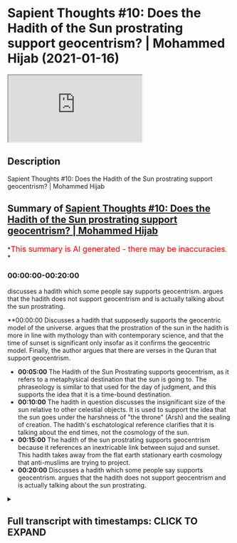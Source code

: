 # Sapient Thoughts #10: Does the Hadith of the Sun prostrating support geocentrism? | Mohammed Hijab (2021-01-16)

<iframe loading='lazy' allow='autoplay' src='https://www.youtube.com/embed/IQXXeBnVjdo'></iframe>

## Description

Sapient Thoughts #10: Does the Hadith of the Sun prostrating support geocentrism? | Mohammed Hijab

## Summary of [Sapient Thoughts #10: Does the Hadith of the Sun prostrating support geocentrism? | Mohammed Hijab](https://www.youtube.com/watch?v=IQXXeBnVjdo)

*<span style="color:red; font-size:125%">This summary is AI generated - there may be inaccuracies</span>. *

### <a onclick="modifyYTiframeseektime('0')">00:00:00-00:20:00</a>

 discusses a hadith which some people say supports geocentrism. argues that the hadith does not support geocentrism and is actually talking about the sun prostrating.

**<a onclick="modifyYTiframeseektime('0')">00:00:00</a> Discusses a hadith that supposedly supports the geocentric model of the universe. argues that the prostration of the sun in the hadith is more in line with mythology than with contemporary science, and that the time of sunset is significant only insofar as it confirms the geocentric model. Finally, the author argues that there are verses in the Quran that support geocentrism.

* **<a onclick="modifyYTiframeseektime('300')">00:05:00</a>** The Hadith of the Sun Prostrating supports geocentrism, as it refers to a metaphysical destination that the sun is going to. The phraseology is similar to that used for the day of judgment, and this supports the idea that it is a time-bound destination.
* **<a onclick="modifyYTiframeseektime('600')">00:10:00</a>** The hadith in question discusses the insignificant size of the sun relative to other celestial objects. It is used to support the idea that the sun goes under the harshness of "the throne" (Arsh) and the sealing of creation. The hadith's eschatological reference clarifies that it is talking about the end times, not the cosmology of the sun.
* **<a onclick="modifyYTiframeseektime('900')">00:15:00</a>** The hadith of the sun prostrating supports geocentrism because it references an inextricable link between sujud and sunset. This hadith takes away from the flat earth stationary earth cosmology that anti-muslims are trying to project.
* **<a onclick="modifyYTiframeseektime('1200')">00:20:00</a>** Discusses a hadith which some people say supports geocentrism. argues that the hadith does not support geocentrism and is actually talking about the sun prostrating.

<details><summary><h2>Full transcript with timestamps: CLICK TO EXPAND</h2></summary>

<a onclick="modifyYTiframeseektime('2')">0:00:02</a> Music  
<a onclick="modifyYTiframeseektime('16')">0:00:16</a> to another episode of sapient  
<a onclick="modifyYTiframeseektime('18')">0:00:18</a> thoughts where we discuss theo  
<a onclick="modifyYTiframeseektime('20')">0:00:20</a> philosophical issues  
<a onclick="modifyYTiframeseektime('21')">0:00:21</a> we tackle some of those arguments of the  
<a onclick="modifyYTiframeseektime('23')">0:00:23</a> detractors of islam  
<a onclick="modifyYTiframeseektime('25')">0:00:25</a> in addition to making positive arguments  
<a onclick="modifyYTiframeseektime('27')">0:00:27</a> for the veracity  
<a onclick="modifyYTiframeseektime('29')">0:00:29</a> of islam today in sha allah what we're  
<a onclick="modifyYTiframeseektime('31')">0:00:31</a> going to be doing is dealing with a very  
<a onclick="modifyYTiframeseektime('33')">0:00:33</a> prominent hadith that you'll find in  
<a onclick="modifyYTiframeseektime('35')">0:00:35</a> many of the  
<a onclick="modifyYTiframeseektime('36')">0:00:36</a> anti-islamic apologetics and  
<a onclick="modifyYTiframeseektime('39')">0:00:39</a> anti-islamic  
<a onclick="modifyYTiframeseektime('40')">0:00:40</a> websites of those individuals who are  
<a onclick="modifyYTiframeseektime('42')">0:00:42</a> trying  
<a onclick="modifyYTiframeseektime('43')">0:00:43</a> to attack the deen the religion of islam  
<a onclick="modifyYTiframeseektime('46')">0:00:46</a> so this is a famous hadith really a  
<a onclick="modifyYTiframeseektime('49')">0:00:49</a> cosmological hadith  
<a onclick="modifyYTiframeseektime('50')">0:00:50</a> which is mentioned by abu dharr  
<a onclick="modifyYTiframeseektime('52')">0:00:52</a> al-khafari and the contention  
<a onclick="modifyYTiframeseektime('53')">0:00:53</a> is that this hadith fully supports  
<a onclick="modifyYTiframeseektime('56')">0:00:56</a> without a shadow  
<a onclick="modifyYTiframeseektime('57')">0:00:57</a> of a doubt a geocentric model  
<a onclick="modifyYTiframeseektime('61')">0:01:01</a> and in fact some add to this and say it  
<a onclick="modifyYTiframeseektime('64')">0:01:04</a> shows that the quranic picture or that  
<a onclick="modifyYTiframeseektime('66')">0:01:06</a> the islamic cosmology  
<a onclick="modifyYTiframeseektime('68')">0:01:08</a> generally is that of not only a flat  
<a onclick="modifyYTiframeseektime('70')">0:01:10</a> earth which they've said and spoken  
<a onclick="modifyYTiframeseektime('72')">0:01:12</a> about and we have a separate video  
<a onclick="modifyYTiframeseektime('74')">0:01:14</a> on but one which is flat and stationary  
<a onclick="modifyYTiframeseektime('77')">0:01:17</a> and where in which the uh the sun is  
<a onclick="modifyYTiframeseektime('80')">0:01:20</a> going around  
<a onclick="modifyYTiframeseektime('81')">0:01:21</a> in a geocentric way and thus it's  
<a onclick="modifyYTiframeseektime('84')">0:01:24</a> confirming  
<a onclick="modifyYTiframeseektime('85')">0:01:25</a> the 7th century you know understanding  
<a onclick="modifyYTiframeseektime('88')">0:01:28</a> of cosmology and this is an evidence  
<a onclick="modifyYTiframeseektime('91')">0:01:31</a> that it's false so as i've mentioned the  
<a onclick="modifyYTiframeseektime('95')">0:01:35</a> discussion of flat earth versus round  
<a onclick="modifyYTiframeseektime('97')">0:01:37</a> earth is in a separate video  
<a onclick="modifyYTiframeseektime('98')">0:01:38</a> which you can find on this series so if  
<a onclick="modifyYTiframeseektime('100')">0:01:40</a> you want to see me talk about that  
<a onclick="modifyYTiframeseektime('103')">0:01:43</a> you can pause the video now watch that  
<a onclick="modifyYTiframeseektime('104')">0:01:44</a> video and come back  
<a onclick="modifyYTiframeseektime('106')">0:01:46</a> now in regards to this particular video  
<a onclick="modifyYTiframeseektime('109')">0:01:49</a> let's read the hadith in question and  
<a onclick="modifyYTiframeseektime('111')">0:01:51</a> move on  
<a onclick="modifyYTiframeseektime('112')">0:01:52</a> to what the specific contentions are so  
<a onclick="modifyYTiframeseektime('115')">0:01:55</a> the hadith  
<a onclick="modifyYTiframeseektime('116')">0:01:56</a> is narrated by abu dhabi may allah be  
<a onclick="modifyYTiframeseektime('119')">0:01:59</a> pleased with him  
<a onclick="modifyYTiframeseektime('120')">0:02:00</a> and he said that the prophet sallallahu  
<a onclick="modifyYTiframeseektime('121')">0:02:01</a> alaihi wasallam said  
<a onclick="modifyYTiframeseektime('124')">0:02:04</a> do you know where the sun set  
<a onclick="modifyYTiframeseektime('127')">0:02:07</a> do you know where it goes i said  
<a onclick="modifyYTiframeseektime('132')">0:02:12</a> allah and his messenger know best he  
<a onclick="modifyYTiframeseektime('134')">0:02:14</a> said it goes and prostrates beneath  
<a onclick="modifyYTiframeseektime('136')">0:02:16</a> the throne then it asks for permission  
<a onclick="modifyYTiframeseektime('139')">0:02:19</a> to rise  
<a onclick="modifyYTiframeseektime('140')">0:02:20</a> and permission is given to it soon it  
<a onclick="modifyYTiframeseektime('143')">0:02:23</a> will prostrate  
<a onclick="modifyYTiframeseektime('144')">0:02:24</a> and it will ask for permission to rise  
<a onclick="modifyYTiframeseektime('147')">0:02:27</a> but permission  
<a onclick="modifyYTiframeseektime('147')">0:02:27</a> will not be given to it it will be said  
<a onclick="modifyYTiframeseektime('151')">0:02:31</a> to it go back to where you came from  
<a onclick="modifyYTiframeseektime('154')">0:02:34</a> so it will arise from its place of  
<a onclick="modifyYTiframeseektime('157')">0:02:37</a> setting  
<a onclick="modifyYTiframeseektime('157')">0:02:37</a> and that is what allah may allah be  
<a onclick="modifyYTiframeseektime('159')">0:02:39</a> glorified may he be glorified  
<a onclick="modifyYTiframeseektime('161')">0:02:41</a> refers to in the verse and the son runs  
<a onclick="modifyYTiframeseektime('164')">0:02:44</a> on its fixed course for a term appointed  
<a onclick="modifyYTiframeseektime('168')">0:02:48</a> and that is a decree of the mighty the  
<a onclick="modifyYTiframeseektime('170')">0:02:50</a> all-knowing he's mentioning  
<a onclick="modifyYTiframeseektime('172')">0:02:52</a> uh the prophet muhammad mentioning an  
<a onclick="modifyYTiframeseektime('173')">0:02:53</a> ayah surah asi in chapter 36 verse  
<a onclick="modifyYTiframeseektime('176')">0:02:56</a> number 38  
<a onclick="modifyYTiframeseektime('179')">0:02:59</a> that the son runs on an or on a fixed  
<a onclick="modifyYTiframeseektime('182')">0:03:02</a> uh term decreed  
<a onclick="modifyYTiframeseektime('186')">0:03:06</a> so let's talk about what the contentions  
<a onclick="modifyYTiframeseektime('188')">0:03:08</a> are the contentions really you could say  
<a onclick="modifyYTiframeseektime('190')">0:03:10</a> are three in number three main  
<a onclick="modifyYTiframeseektime('192')">0:03:12</a> contentions  
<a onclick="modifyYTiframeseektime('193')">0:03:13</a> the first one relates to this  
<a onclick="modifyYTiframeseektime('194')">0:03:14</a> prostration of the sun what do we  
<a onclick="modifyYTiframeseektime('196')">0:03:16</a> understand  
<a onclick="modifyYTiframeseektime('197')">0:03:17</a> from this uh hadith when we talk about  
<a onclick="modifyYTiframeseektime('199')">0:03:19</a> the prostration of the sun  
<a onclick="modifyYTiframeseektime('201')">0:03:21</a> is it to be suggested that this is an  
<a onclick="modifyYTiframeseektime('203')">0:03:23</a> anthropomorphic or a personified picture  
<a onclick="modifyYTiframeseektime('205')">0:03:25</a> of the celestial  
<a onclick="modifyYTiframeseektime('206')">0:03:26</a> sphere that is the sun and isn't this  
<a onclick="modifyYTiframeseektime('209')">0:03:29</a> more in line with mythology  
<a onclick="modifyYTiframeseektime('211')">0:03:31</a> and ancient legend than it is with the  
<a onclick="modifyYTiframeseektime('213')">0:03:33</a> scientific contemporaneous reality that  
<a onclick="modifyYTiframeseektime('215')">0:03:35</a> we know  
<a onclick="modifyYTiframeseektime('216')">0:03:36</a> from examination and from uh  
<a onclick="modifyYTiframeseektime('220')">0:03:40</a> advances in science that's number one  
<a onclick="modifyYTiframeseektime('222')">0:03:42</a> the second thing is about  
<a onclick="modifyYTiframeseektime('223')">0:03:43</a> that the the going how could the sun be  
<a onclick="modifyYTiframeseektime('226')">0:03:46</a> going  
<a onclick="modifyYTiframeseektime('227')">0:03:47</a> uh underneath the throne and this shows  
<a onclick="modifyYTiframeseektime('230')">0:03:50</a> they say  
<a onclick="modifyYTiframeseektime('231')">0:03:51</a> the fact that the sun is going somewhere  
<a onclick="modifyYTiframeseektime('233')">0:03:53</a> in sunset  
<a onclick="modifyYTiframeseektime('234')">0:03:54</a> that it's confirming they say the  
<a onclick="modifyYTiframeseektime('237')">0:03:57</a> geocentric picture  
<a onclick="modifyYTiframeseektime('239')">0:03:59</a> thirdly they say the time of sunset so  
<a onclick="modifyYTiframeseektime('242')">0:04:02</a> why is it that the time of sunset is in  
<a onclick="modifyYTiframeseektime('244')">0:04:04</a> any way significant  
<a onclick="modifyYTiframeseektime('245')">0:04:05</a> knowing that sunset is at different  
<a onclick="modifyYTiframeseektime('247')">0:04:07</a> times at different points of the round  
<a onclick="modifyYTiframeseektime('248')">0:04:08</a> earth  
<a onclick="modifyYTiframeseektime('250')">0:04:10</a> i know there may be some flat earth is  
<a onclick="modifyYTiframeseektime('252')">0:04:12</a> listening to this  
<a onclick="modifyYTiframeseektime('253')">0:04:13</a> and as i've said there's a video for you  
<a onclick="modifyYTiframeseektime('255')">0:04:15</a> guys or for other people  
<a onclick="modifyYTiframeseektime('257')">0:04:17</a> uh about the flowers so that's these are  
<a onclick="modifyYTiframeseektime('259')">0:04:19</a> the three main contentions  
<a onclick="modifyYTiframeseektime('261')">0:04:21</a> so let's deal with them one by one and  
<a onclick="modifyYTiframeseektime('264')">0:04:24</a> in terms of verses of the quran  
<a onclick="modifyYTiframeseektime('266')">0:04:26</a> we'll be discussing those verses  
<a onclick="modifyYTiframeseektime('269')">0:04:29</a> of the quran which people try to use to  
<a onclick="modifyYTiframeseektime('271')">0:04:31</a> refer to geocentrism  
<a onclick="modifyYTiframeseektime('273')">0:04:33</a> in an entirely different video so the  
<a onclick="modifyYTiframeseektime('275')">0:04:35</a> first issue that people have  
<a onclick="modifyYTiframeseektime('276')">0:04:36</a> is in relation to prostration they say  
<a onclick="modifyYTiframeseektime('279')">0:04:39</a> what is this prostration  
<a onclick="modifyYTiframeseektime('289')">0:04:49</a> that everything in the heavens and the  
<a onclick="modifyYTiframeseektime('291')">0:04:51</a> earth  
<a onclick="modifyYTiframeseektime('293')">0:04:53</a> you know glorifies allah and nothing  
<a onclick="modifyYTiframeseektime('297')">0:04:57</a> in the heavens and the earth does  
<a onclick="modifyYTiframeseektime('298')">0:04:58</a> anything but glorify  
<a onclick="modifyYTiframeseektime('300')">0:05:00</a> allah but you do not understand the way  
<a onclick="modifyYTiframeseektime('303')">0:05:03</a> in which  
<a onclick="modifyYTiframeseektime('304')">0:05:04</a> that takes place so this verse shows  
<a onclick="modifyYTiframeseektime('307')">0:05:07</a> that the celestial bodies the inanimate  
<a onclick="modifyYTiframeseektime('310')">0:05:10</a> objects all of those things  
<a onclick="modifyYTiframeseektime('312')">0:05:12</a> in the world whether living or not has a  
<a onclick="modifyYTiframeseektime('315')">0:05:15</a> means  
<a onclick="modifyYTiframeseektime('316')">0:05:16</a> of glorifying allah and this is actually  
<a onclick="modifyYTiframeseektime('319')">0:05:19</a> in the realm  
<a onclick="modifyYTiframeseektime('320')">0:05:20</a> of the metaphysical so science does not  
<a onclick="modifyYTiframeseektime('323')">0:05:23</a> tap  
<a onclick="modifyYTiframeseektime('323')">0:05:23</a> into this and it has nothing to do with  
<a onclick="modifyYTiframeseektime('326')">0:05:26</a> science  
<a onclick="modifyYTiframeseektime('326')">0:05:26</a> in fact the quran explicitly says  
<a onclick="modifyYTiframeseektime('329')">0:05:29</a> let's be hap in other words  
<a onclick="modifyYTiframeseektime('333')">0:05:33</a> the sun and the moon and or the universe  
<a onclick="modifyYTiframeseektime('337')">0:05:37</a> it has a way of glorifying allah  
<a onclick="modifyYTiframeseektime('339')">0:05:39</a> subhanahu wa ta'ala  
<a onclick="modifyYTiframeseektime('341')">0:05:41</a> which is distinctly different distinctly  
<a onclick="modifyYTiframeseektime('344')">0:05:44</a> different from the way in which we do so  
<a onclick="modifyYTiframeseektime('346')">0:05:46</a> so to try and impose an  
<a onclick="modifyYTiframeseektime('348')">0:05:48</a> anthropomorphized or a personified  
<a onclick="modifyYTiframeseektime('350')">0:05:50</a> understanding on the celestial spheres  
<a onclick="modifyYTiframeseektime('353')">0:05:53</a> or the inanimate objects  
<a onclick="modifyYTiframeseektime('355')">0:05:55</a> is nothing but going against the quran  
<a onclick="modifyYTiframeseektime('358')">0:05:58</a> and a misunderstanding of the entirety  
<a onclick="modifyYTiframeseektime('360')">0:06:00</a> of the quran  
<a onclick="modifyYTiframeseektime('360')">0:06:00</a> so the prostration is not a prostration  
<a onclick="modifyYTiframeseektime('363')">0:06:03</a> like  
<a onclick="modifyYTiframeseektime('364')">0:06:04</a> you know where you put your head on the  
<a onclick="modifyYTiframeseektime('365')">0:06:05</a> floor or the fact that prostration  
<a onclick="modifyYTiframeseektime('367')">0:06:07</a> requires  
<a onclick="modifyYTiframeseektime('368')">0:06:08</a> stationary action from the human actor  
<a onclick="modifyYTiframeseektime('371')">0:06:11</a> in fact  
<a onclick="modifyYTiframeseektime('372')">0:06:12</a> with different uh species different  
<a onclick="modifyYTiframeseektime('375')">0:06:15</a> animals different inanimate objects  
<a onclick="modifyYTiframeseektime('377')">0:06:17</a> different spheres  
<a onclick="modifyYTiframeseektime('378')">0:06:18</a> the the prostration does not in any way  
<a onclick="modifyYTiframeseektime('380')">0:06:20</a> need to be correlated  
<a onclick="modifyYTiframeseektime('382')">0:06:22</a> with such human prostration it's not  
<a onclick="modifyYTiframeseektime('384')">0:06:24</a> like the sun is growing  
<a onclick="modifyYTiframeseektime('385')">0:06:25</a> arms and a forehead and is throwing  
<a onclick="modifyYTiframeseektime('387')">0:06:27</a> itself on the floor  
<a onclick="modifyYTiframeseektime('389')">0:06:29</a> this is not the understanding in fact  
<a onclick="modifyYTiframeseektime('390')">0:06:30</a> the quran refutes this understanding  
<a onclick="modifyYTiframeseektime('392')">0:06:32</a> very categorically  
<a onclick="modifyYTiframeseektime('394')">0:06:34</a> so this very literary it's not even  
<a onclick="modifyYTiframeseektime('397')">0:06:37</a> literal it's a literalistic reading  
<a onclick="modifyYTiframeseektime('399')">0:06:39</a> of the quran the hadith is is is the  
<a onclick="modifyYTiframeseektime('402')">0:06:42</a> first point  
<a onclick="modifyYTiframeseektime('403')">0:06:43</a> is the first point of confusion for  
<a onclick="modifyYTiframeseektime('405')">0:06:45</a> those individuals who try and ask about  
<a onclick="modifyYTiframeseektime('407')">0:06:47</a> the prostration  
<a onclick="modifyYTiframeseektime('408')">0:06:48</a> so clearly here the prostration is  
<a onclick="modifyYTiframeseektime('410')">0:06:50</a> referring to something which is  
<a onclick="modifyYTiframeseektime('412')">0:06:52</a> metaphysical and untappable by the  
<a onclick="modifyYTiframeseektime('414')">0:06:54</a> scientific method  
<a onclick="modifyYTiframeseektime('415')">0:06:55</a> and one can say that you know the  
<a onclick="modifyYTiframeseektime('417')">0:06:57</a> prostration not just the prostration  
<a onclick="modifyYTiframeseektime('420')">0:07:00</a> but the submission of the sun  
<a onclick="modifyYTiframeseektime('423')">0:07:03</a> the islam and the sujood of the sun  
<a onclick="modifyYTiframeseektime('426')">0:07:06</a> is expected since allah subhanahu wa  
<a onclick="modifyYTiframeseektime('429')">0:07:09</a> ta'ala  
<a onclick="modifyYTiframeseektime('429')">0:07:09</a> talks about that the heavens and the  
<a onclick="modifyYTiframeseektime('432')">0:07:12</a> earth will obey  
<a onclick="modifyYTiframeseektime('434')">0:07:14</a> allah  
<a onclick="modifyYTiframeseektime('436')">0:07:16</a> willingly or unwillingly in other words  
<a onclick="modifyYTiframeseektime('438')">0:07:18</a> they're obeying the laws of allah  
<a onclick="modifyYTiframeseektime('440')">0:07:20</a> subhanahu wa'ta'ala  
<a onclick="modifyYTiframeseektime('441')">0:07:21</a> now some individuals will say so why  
<a onclick="modifyYTiframeseektime('444')">0:07:24</a> does the hadith say that the prophet  
<a onclick="modifyYTiframeseektime('446')">0:07:26</a> muhammad sallam is saying that the sun  
<a onclick="modifyYTiframeseektime('448')">0:07:28</a> is going somewhere or to an appointed  
<a onclick="modifyYTiframeseektime('452')">0:07:32</a> destination in the first place  
<a onclick="modifyYTiframeseektime('454')">0:07:34</a> now i want you guys to to understand in  
<a onclick="modifyYTiframeseektime('457')">0:07:37</a> the arabic language there's two things  
<a onclick="modifyYTiframeseektime('458')">0:07:38</a> something called  
<a onclick="modifyYTiframeseektime('459')">0:07:39</a> zaman and that basically  
<a onclick="modifyYTiframeseektime('463')">0:07:43</a> when you're referring to destinations  
<a onclick="modifyYTiframeseektime('465')">0:07:45</a> there are two types of destination  
<a onclick="modifyYTiframeseektime('467')">0:07:47</a> time-bound ones and place-bound  
<a onclick="modifyYTiframeseektime('470')">0:07:50</a> ones as we'll come to know with this  
<a onclick="modifyYTiframeseektime('473')">0:07:53</a> particular hadith and the area in which  
<a onclick="modifyYTiframeseektime('476')">0:07:56</a> links with this particular which the  
<a onclick="modifyYTiframeseektime('478')">0:07:58</a> prophet sallah mentioned itself  
<a onclick="modifyYTiframeseektime('481')">0:08:01</a> the son we know from tafsir  
<a onclick="modifyYTiframeseektime('484')">0:08:04</a> is going towards the day of judgment  
<a onclick="modifyYTiframeseektime('488')">0:08:08</a> and this is the tafseer of chapter 36  
<a onclick="modifyYTiframeseektime('490')">0:08:10</a> number 38 where it says  
<a onclick="modifyYTiframeseektime('494')">0:08:14</a> that the sun is running to a destination  
<a onclick="modifyYTiframeseektime('498')">0:08:18</a> what destination is it is a time-bound  
<a onclick="modifyYTiframeseektime('500')">0:08:20</a> destination or is it a place-bound  
<a onclick="modifyYTiframeseektime('501')">0:08:21</a> destination  
<a onclick="modifyYTiframeseektime('502')">0:08:22</a> so the exegetes of islam the medieval  
<a onclick="modifyYTiframeseektime('504')">0:08:24</a> exegetes are talking about the end of  
<a onclick="modifyYTiframeseektime('507')">0:08:27</a> day so this is  
<a onclick="modifyYTiframeseektime('508')">0:08:28</a> eschatological in nature it's not  
<a onclick="modifyYTiframeseektime('510')">0:08:30</a> talking about a particular place where  
<a onclick="modifyYTiframeseektime('512')">0:08:32</a> in which this is going  
<a onclick="modifyYTiframeseektime('514')">0:08:34</a> uh whether this those who espouse the  
<a onclick="modifyYTiframeseektime('516')">0:08:36</a> scientific miracles narrative says the  
<a onclick="modifyYTiframeseektime('518')">0:08:38</a> solar apex  
<a onclick="modifyYTiframeseektime('519')">0:08:39</a> and those who want to talk about the uh  
<a onclick="modifyYTiframeseektime('522')">0:08:42</a> you know the  
<a onclick="modifyYTiframeseektime('523')">0:08:43</a> the scientific errors narrative are  
<a onclick="modifyYTiframeseektime('524')">0:08:44</a> going to say is beneath the earth  
<a onclick="modifyYTiframeseektime('526')">0:08:46</a> both of which are not indicated by the  
<a onclick="modifyYTiframeseektime('528')">0:08:48</a> primary text and what's the evidence of  
<a onclick="modifyYTiframeseektime('530')">0:08:50</a> this  
<a onclick="modifyYTiframeseektime('531')">0:08:51</a> the evidence of this is the exact  
<a onclick="modifyYTiframeseektime('532')">0:08:52</a> phraseology the exact terminology  
<a onclick="modifyYTiframeseektime('535')">0:08:55</a> of the of the hab of going is mentioned  
<a onclick="modifyYTiframeseektime('538')">0:08:58</a> in the quran where is it mentioned is  
<a onclick="modifyYTiframeseektime('540')">0:09:00</a> mentioned in chapter 37  
<a onclick="modifyYTiframeseektime('542')">0:09:02</a> and verse number 99 well well where the  
<a onclick="modifyYTiframeseektime('544')">0:09:04</a> allah  
<a onclick="modifyYTiframeseektime('545')">0:09:05</a> narrates that ibrahim is saying  
<a onclick="modifyYTiframeseektime('551')">0:09:11</a> i am going to allah and he will guide me  
<a onclick="modifyYTiframeseektime('555')">0:09:15</a> the same  
<a onclick="modifyYTiframeseektime('556')">0:09:16</a> exact phraseology  
<a onclick="modifyYTiframeseektime('560')">0:09:20</a> i am going now what does this mean does  
<a onclick="modifyYTiframeseektime('563')">0:09:23</a> that mean that  
<a onclick="modifyYTiframeseektime('564')">0:09:24</a> somehow abraham is doing an israel  
<a onclick="modifyYTiframeseektime('567')">0:09:27</a> maharaja you know of his own no it  
<a onclick="modifyYTiframeseektime('569')">0:09:29</a> doesn't mean that it means  
<a onclick="modifyYTiframeseektime('571')">0:09:31</a> as qatar says that this is in many ways  
<a onclick="modifyYTiframeseektime('573')">0:09:33</a> a figurative  
<a onclick="modifyYTiframeseektime('575')">0:09:35</a> kind of going or if you don't want to  
<a onclick="modifyYTiframeseektime('577')">0:09:37</a> say it's a figurative kind of going  
<a onclick="modifyYTiframeseektime('579')">0:09:39</a> uh or something which is metaphoric then  
<a onclick="modifyYTiframeseektime('581')">0:09:41</a> you could say he is going with his  
<a onclick="modifyYTiframeseektime('583')">0:09:43</a> as pattada says who's part of the self  
<a onclick="modifyYTiframeseektime('585')">0:09:45</a> of the predecessors  
<a onclick="modifyYTiframeseektime('587')">0:09:47</a> he says this means that ibrahim is going  
<a onclick="modifyYTiframeseektime('590')">0:09:50</a> with his hammel  
<a onclick="modifyYTiframeseektime('591')">0:09:51</a> with his knee with his kalb with his  
<a onclick="modifyYTiframeseektime('593')">0:09:53</a> knee meaning with his intentions with  
<a onclick="modifyYTiframeseektime('594')">0:09:54</a> his khal meaning with his heart meaning  
<a onclick="modifyYTiframeseektime('596')">0:09:56</a> this the hab or this going it's not  
<a onclick="modifyYTiframeseektime('599')">0:09:59</a> talking about  
<a onclick="modifyYTiframeseektime('600')">0:10:00</a> a place bound going now bear that in  
<a onclick="modifyYTiframeseektime('603')">0:10:03</a> mind  
<a onclick="modifyYTiframeseektime('604')">0:10:04</a> because there's another hadith which is  
<a onclick="modifyYTiframeseektime('605')">0:10:05</a> extremely important  
<a onclick="modifyYTiframeseektime('607')">0:10:07</a> maybe ironically but definitely  
<a onclick="modifyYTiframeseektime('608')">0:10:08</a> interestingly narrated also by abu dhabi  
<a onclick="modifyYTiframeseektime('612')">0:10:12</a> i'll tell you why this is important he  
<a onclick="modifyYTiframeseektime('614')">0:10:14</a> says that the prophet muhammad said  
<a onclick="modifyYTiframeseektime('616')">0:10:16</a> the seven heavens and the seventh earth  
<a onclick="modifyYTiframeseektime('618')">0:10:18</a> in comparison to the corsi is nothing  
<a onclick="modifyYTiframeseektime('620')">0:10:20</a> but  
<a onclick="modifyYTiframeseektime('621')">0:10:21</a> a ring thrown in the desert and  
<a onclick="modifyYTiframeseektime('624')">0:10:24</a> certainly the hugeness of the hajj over  
<a onclick="modifyYTiframeseektime('625')">0:10:25</a> the course is like the desert over that  
<a onclick="modifyYTiframeseektime('627')">0:10:27</a> ring allahu akbar  
<a onclick="modifyYTiframeseektime('629')">0:10:29</a> allah the magnitude  
<a onclick="modifyYTiframeseektime('633')">0:10:33</a> of the hulk of the creation of allah  
<a onclick="modifyYTiframeseektime('635')">0:10:35</a> subhanahu wa ta'ala  
<a onclick="modifyYTiframeseektime('636')">0:10:36</a> look at that that the entire seven  
<a onclick="modifyYTiframeseektime('639')">0:10:39</a> heavens  
<a onclick="modifyYTiframeseektime('640')">0:10:40</a> is like a ring thrown in the desert  
<a onclick="modifyYTiframeseektime('642')">0:10:42</a> compared to the kursi now the corsi is  
<a onclick="modifyYTiframeseektime('644')">0:10:44</a> roughly translated as the footstool of  
<a onclick="modifyYTiframeseektime('646')">0:10:46</a> allah subhanahu wa ta'ala but it's  
<a onclick="modifyYTiframeseektime('647')">0:10:47</a> something which is not  
<a onclick="modifyYTiframeseektime('649')">0:10:49</a> okay they cannot be imagined and then  
<a onclick="modifyYTiframeseektime('651')">0:10:51</a> that compared to the arsh which is the  
<a onclick="modifyYTiframeseektime('652')">0:10:52</a> throne  
<a onclick="modifyYTiframeseektime('653')">0:10:53</a> and also the sealing of creation is is  
<a onclick="modifyYTiframeseektime('656')">0:10:56</a> insignificant as well  
<a onclick="modifyYTiframeseektime('658')">0:10:58</a> now why am i mentioning this because the  
<a onclick="modifyYTiframeseektime('661')">0:11:01</a> question is  
<a onclick="modifyYTiframeseektime('662')">0:11:02</a> is there something that the sun does or  
<a onclick="modifyYTiframeseektime('665')">0:11:05</a> could there be on the  
<a onclick="modifyYTiframeseektime('666')">0:11:06</a> islamic cosmology something that the sun  
<a onclick="modifyYTiframeseektime('670')">0:11:10</a> does or somewhere  
<a onclick="modifyYTiframeseektime('671')">0:11:11</a> where the insignificant sun which is  
<a onclick="modifyYTiframeseektime('674')">0:11:14</a> placed  
<a onclick="modifyYTiframeseektime('675')">0:11:15</a> in the dunya in the worldly heaven how  
<a onclick="modifyYTiframeseektime('678')">0:11:18</a> do we know it's in the worldly heaven  
<a onclick="modifyYTiframeseektime('679')">0:11:19</a> because allah says  
<a onclick="modifyYTiframeseektime('684')">0:11:24</a> anywhere with the celestial objects in  
<a onclick="modifyYTiframeseektime('686')">0:11:26</a> chapter 67 verse number four  
<a onclick="modifyYTiframeseektime('688')">0:11:28</a> that is dunya so one of the seven  
<a onclick="modifyYTiframeseektime('691')">0:11:31</a> heavens  
<a onclick="modifyYTiframeseektime('692')">0:11:32</a> and then you have the kursi which is  
<a onclick="modifyYTiframeseektime('694')">0:11:34</a> like a ring compared to that  
<a onclick="modifyYTiframeseektime('696')">0:11:36</a> the movement of the sun in in this  
<a onclick="modifyYTiframeseektime('698')">0:11:38</a> context of the grand  
<a onclick="modifyYTiframeseektime('700')">0:11:40</a> scheme the cosmological grand scheme of  
<a onclick="modifyYTiframeseektime('703')">0:11:43</a> things  
<a onclick="modifyYTiframeseektime('704')">0:11:44</a> is completely insignificant  
<a onclick="modifyYTiframeseektime('707')">0:11:47</a> does it mean to say that and this is  
<a onclick="modifyYTiframeseektime('709')">0:11:49</a> another question does it mean to say  
<a onclick="modifyYTiframeseektime('711')">0:11:51</a> that if it's going under the harsh  
<a onclick="modifyYTiframeseektime('713')">0:11:53</a> is the assumption the false assumption  
<a onclick="modifyYTiframeseektime('716')">0:11:56</a> that  
<a onclick="modifyYTiframeseektime('717')">0:11:57</a> it wasn't underdarsh in the first place  
<a onclick="modifyYTiframeseektime('719')">0:11:59</a> or the throne  
<a onclick="modifyYTiframeseektime('720')">0:12:00</a> it must have been underdarsh because  
<a onclick="modifyYTiframeseektime('722')">0:12:02</a> according to this hadith i've just  
<a onclick="modifyYTiframeseektime('723')">0:12:03</a> mentioned  
<a onclick="modifyYTiframeseektime('724')">0:12:04</a> and other things in the quran as well  
<a onclick="modifyYTiframeseektime('728')">0:12:08</a> other that  
<a onclick="modifyYTiframeseektime('732')">0:12:12</a> the throne is the ceiling of creation so  
<a onclick="modifyYTiframeseektime('735')">0:12:15</a> there's nothing that can be  
<a onclick="modifyYTiframeseektime('737')">0:12:17</a> contained within the creation that would  
<a onclick="modifyYTiframeseektime('739')">0:12:19</a> not be in any way under the arch in the  
<a onclick="modifyYTiframeseektime('741')">0:12:21</a> first place  
<a onclick="modifyYTiframeseektime('742')">0:12:22</a> from the quranic cosmological  
<a onclick="modifyYTiframeseektime('744')">0:12:24</a> perspective thus  
<a onclick="modifyYTiframeseektime('746')">0:12:26</a> the sun was always underneath dash  
<a onclick="modifyYTiframeseektime('750')">0:12:30</a> in as much the same way as ibrahim was  
<a onclick="modifyYTiframeseektime('752')">0:12:32</a> always on the earth  
<a onclick="modifyYTiframeseektime('754')">0:12:34</a> when he said innit  
<a onclick="modifyYTiframeseektime('758')">0:12:38</a> and so it's not insignificant to say  
<a onclick="modifyYTiframeseektime('760')">0:12:40</a> that i'm going somewhere or that someone  
<a onclick="modifyYTiframeseektime('762')">0:12:42</a> is going somewhere  
<a onclick="modifyYTiframeseektime('763')">0:12:43</a> or to some time when in fact they are  
<a onclick="modifyYTiframeseektime('767')">0:12:47</a> staying  
<a onclick="modifyYTiframeseektime('767')">0:12:47</a> in the same course that they are on a  
<a onclick="modifyYTiframeseektime('770')">0:12:50</a> physical  
<a onclick="modifyYTiframeseektime('771')">0:12:51</a> trajectory level so this question of  
<a onclick="modifyYTiframeseektime('775')">0:12:55</a> going somewhere that the hab the going  
<a onclick="modifyYTiframeseektime('779')">0:12:59</a> of the sun is one that has been confused  
<a onclick="modifyYTiframeseektime('782')">0:13:02</a> by the compounded ignorance of those who  
<a onclick="modifyYTiframeseektime('785')">0:13:05</a> fail to look  
<a onclick="modifyYTiframeseektime('786')">0:13:06</a> at the entire corpus of the quran and  
<a onclick="modifyYTiframeseektime('788')">0:13:08</a> sunnah  
<a onclick="modifyYTiframeseektime('789')">0:13:09</a> especially in the phraseological usage  
<a onclick="modifyYTiframeseektime('792')">0:13:12</a> of the key terms  
<a onclick="modifyYTiframeseektime('793')">0:13:13</a> that we have just mentioned also to add  
<a onclick="modifyYTiframeseektime('796')">0:13:16</a> it's very important we said we started  
<a onclick="modifyYTiframeseektime('797')">0:13:17</a> this segment off by talking about that  
<a onclick="modifyYTiframeseektime('800')">0:13:20</a> there are two kinds of  
<a onclick="modifyYTiframeseektime('801')">0:13:21</a> zeman and mccann or place and time okay  
<a onclick="modifyYTiframeseektime('804')">0:13:24</a> in the arabic language and both of them  
<a onclick="modifyYTiframeseektime('805')">0:13:25</a> have  
<a onclick="modifyYTiframeseektime('806')">0:13:26</a> for all intents and purposes exactly the  
<a onclick="modifyYTiframeseektime('808')">0:13:28</a> same grammatical  
<a onclick="modifyYTiframeseektime('809')">0:13:29</a> and usually the same phraseological and  
<a onclick="modifyYTiframeseektime('812')">0:13:32</a> semantical  
<a onclick="modifyYTiframeseektime('812')">0:13:32</a> structures now here we said  
<a onclick="modifyYTiframeseektime('816')">0:13:36</a> that the the hab of the sun or the going  
<a onclick="modifyYTiframeseektime('820')">0:13:40</a> of the sun  
<a onclick="modifyYTiframeseektime('821')">0:13:41</a> is not in reference to the  
<a onclick="modifyYTiframeseektime('824')">0:13:44</a> actual going the physical going but in  
<a onclick="modifyYTiframeseektime('827')">0:13:47</a> fact it's about it's a time  
<a onclick="modifyYTiframeseektime('828')">0:13:48</a> bound  
<a onclick="modifyYTiframeseektime('832')">0:13:52</a> not mccann restriction and what is the  
<a onclick="modifyYTiframeseektime('834')">0:13:54</a> evidence of this from the sunnah  
<a onclick="modifyYTiframeseektime('836')">0:13:56</a> the evidence of this from the sunnah is  
<a onclick="modifyYTiframeseektime('838')">0:13:58</a> that the prophet muhammad  
<a onclick="modifyYTiframeseektime('842')">0:14:02</a> he ended the hadith with the vikra or  
<a onclick="modifyYTiframeseektime('846')">0:14:06</a> the  
<a onclick="modifyYTiframeseektime('846')">0:14:06</a> mentioning of washington  
<a onclick="modifyYTiframeseektime('850')">0:14:10</a> and the son runs to an er a determined  
<a onclick="modifyYTiframeseektime('855')">0:14:15</a> uh  
<a onclick="modifyYTiframeseektime('856')">0:14:16</a> a determined to a a a place slash time  
<a onclick="modifyYTiframeseektime('860')">0:14:20</a> determined it can be either  
<a onclick="modifyYTiframeseektime('861')">0:14:21</a> and we said here that almost all the  
<a onclick="modifyYTiframeseektime('864')">0:14:24</a> exegetes  
<a onclick="modifyYTiframeseektime('866')">0:14:26</a> agree that it's an eschatological  
<a onclick="modifyYTiframeseektime('868')">0:14:28</a> referencing meaning  
<a onclick="modifyYTiframeseektime('869')">0:14:29</a> it's talking about the end times and the  
<a onclick="modifyYTiframeseektime('871')">0:14:31</a> day  
<a onclick="modifyYTiframeseektime('872')">0:14:32</a> of judgment so this shows that when he  
<a onclick="modifyYTiframeseektime('875')">0:14:35</a> was referring to abu dhabi about  
<a onclick="modifyYTiframeseektime('877')">0:14:37</a> the hell of the sun it was for  
<a onclick="modifyYTiframeseektime('880')">0:14:40</a> eschatological reasons  
<a onclick="modifyYTiframeseektime('881')">0:14:41</a> rather than cosmological reasons  
<a onclick="modifyYTiframeseektime('885')">0:14:45</a> and now this is where probably the  
<a onclick="modifyYTiframeseektime('888')">0:14:48</a> biggest  
<a onclick="modifyYTiframeseektime('889')">0:14:49</a> issue that people have with this hadith  
<a onclick="modifyYTiframeseektime('891')">0:14:51</a> lies which is  
<a onclick="modifyYTiframeseektime('893')">0:14:53</a> in the understanding that is it  
<a onclick="modifyYTiframeseektime('896')">0:14:56</a> why did the prophet muhammad mention  
<a onclick="modifyYTiframeseektime('898')">0:14:58</a> this at sunset time  
<a onclick="modifyYTiframeseektime('899')">0:14:59</a> and they say this is probably the  
<a onclick="modifyYTiframeseektime('901')">0:15:01</a> biggest indication of geocentricity  
<a onclick="modifyYTiframeseektime('903')">0:15:03</a> or geocentrism and the answer to this is  
<a onclick="modifyYTiframeseektime('906')">0:15:06</a> actually ironically  
<a onclick="modifyYTiframeseektime('907')">0:15:07</a> that this is probably if you want to use  
<a onclick="modifyYTiframeseektime('910')">0:15:10</a> anything if you want to mention  
<a onclick="modifyYTiframeseektime('912')">0:15:12</a> cosmology in this uh this this sense  
<a onclick="modifyYTiframeseektime('915')">0:15:15</a> would would uh validate the heliocentric  
<a onclick="modifyYTiframeseektime('918')">0:15:18</a> model how is that possible  
<a onclick="modifyYTiframeseektime('920')">0:15:20</a> it could validate the heliocentric what  
<a onclick="modifyYTiframeseektime('921')">0:15:21</a> i was saying this is hadith is  
<a onclick="modifyYTiframeseektime('923')">0:15:23</a> heliocentric but that's not my claim  
<a onclick="modifyYTiframeseektime('925')">0:15:25</a> just to be clear  
<a onclick="modifyYTiframeseektime('926')">0:15:26</a> just as i would say it's not right to  
<a onclick="modifyYTiframeseektime('928')">0:15:28</a> say it's talking about geocentrism  
<a onclick="modifyYTiframeseektime('930')">0:15:30</a> but why is that you see the prophet  
<a onclick="modifyYTiframeseektime('933')">0:15:33</a> salallahu  
<a onclick="modifyYTiframeseektime('934')">0:15:34</a> he mentioned this hadith at the time of  
<a onclick="modifyYTiframeseektime('936')">0:15:36</a> sunset  
<a onclick="modifyYTiframeseektime('937')">0:15:37</a> now if the assumption is since he  
<a onclick="modifyYTiframeseektime('940')">0:15:40</a> mentioned it in the time of sunset  
<a onclick="modifyYTiframeseektime('942')">0:15:42</a> that has to do with the movement of the  
<a onclick="modifyYTiframeseektime('943')">0:15:43</a> sun because  
<a onclick="modifyYTiframeseektime('945')">0:15:45</a> the sujud he says that the sun set  
<a onclick="modifyYTiframeseektime('948')">0:15:48</a> and then it asked for permission to rise  
<a onclick="modifyYTiframeseektime('951')">0:15:51</a> again from allah to the throne and ask  
<a onclick="modifyYTiframeseektime('953')">0:15:53</a> permission to rise  
<a onclick="modifyYTiframeseektime('954')">0:15:54</a> again now if you think about it there is  
<a onclick="modifyYTiframeseektime('956')">0:15:56</a> a verse in the quran  
<a onclick="modifyYTiframeseektime('958')">0:15:58</a> which is very powerful and telling it is  
<a onclick="modifyYTiframeseektime('961')">0:16:01</a> in chapter 22 verse number 18. what  
<a onclick="modifyYTiframeseektime('963')">0:16:03</a> allah says  
<a onclick="modifyYTiframeseektime('972')">0:16:12</a> and then the verse continues do you not  
<a onclick="modifyYTiframeseektime('974')">0:16:14</a> see  
<a onclick="modifyYTiframeseektime('975')">0:16:15</a> that to allah prostrate all things  
<a onclick="modifyYTiframeseektime('979')">0:16:19</a> in the heavens and in on the earth  
<a onclick="modifyYTiframeseektime('983')">0:16:23</a> and the shams the sun and the moon  
<a onclick="modifyYTiframeseektime('986')">0:16:26</a> wait a minute wait a minute why is this  
<a onclick="modifyYTiframeseektime('988')">0:16:28</a> significant  
<a onclick="modifyYTiframeseektime('989')">0:16:29</a> because if there is an inextricable link  
<a onclick="modifyYTiframeseektime('992')">0:16:32</a> that is to be made between the sujud  
<a onclick="modifyYTiframeseektime('996')">0:16:36</a> the prostrate the prostrating to  
<a onclick="modifyYTiframeseektime('999')">0:16:39</a> under the sun sorry the prostrating of  
<a onclick="modifyYTiframeseektime('1002')">0:16:42</a> the sun  
<a onclick="modifyYTiframeseektime('1004')">0:16:44</a> and the sunset  
<a onclick="modifyYTiframeseektime('1008')">0:16:48</a> if there's an inextricable link the  
<a onclick="modifyYTiframeseektime('1010')">0:16:50</a> quran says  
<a onclick="modifyYTiframeseektime('1012')">0:16:52</a> yes and it's mentioned in  
<a onclick="modifyYTiframeseektime('1015')">0:16:55</a> which means it's a continuous present  
<a onclick="modifyYTiframeseektime('1017')">0:16:57</a> tense wait a minute  
<a onclick="modifyYTiframeseektime('1019')">0:16:59</a> what does this mean it means to say that  
<a onclick="modifyYTiframeseektime('1020')">0:17:00</a> the sun  
<a onclick="modifyYTiframeseektime('1022')">0:17:02</a> is always prostrating to allah it's not  
<a onclick="modifyYTiframeseektime('1026')">0:17:06</a> doing it  
<a onclick="modifyYTiframeseektime('1027')">0:17:07</a> in the past it's not sajid allah and  
<a onclick="modifyYTiframeseektime('1029')">0:17:09</a> it's not doing it in the future or it's  
<a onclick="modifyYTiframeseektime('1031')">0:17:11</a> going to do it in the future say yes  
<a onclick="modifyYTiframeseektime('1034')">0:17:14</a> yes because these would be the things  
<a onclick="modifyYTiframeseektime('1036')">0:17:16</a> you'd have to put proof  
<a onclick="modifyYTiframeseektime('1038')">0:17:18</a> in the prefix of the word is saying yes  
<a onclick="modifyYTiframeseektime('1041')">0:17:21</a> which means it's happening continuously  
<a onclick="modifyYTiframeseektime('1044')">0:17:24</a> in the present  
<a onclick="modifyYTiframeseektime('1047')">0:17:27</a> wait a minute if this means what it says  
<a onclick="modifyYTiframeseektime('1051')">0:17:31</a> that it would say it would suggest  
<a onclick="modifyYTiframeseektime('1054')">0:17:34</a> that so long as the sun is prostrating  
<a onclick="modifyYTiframeseektime('1058')">0:17:38</a> it's also setting and obviously  
<a onclick="modifyYTiframeseektime('1061')">0:17:41</a> if we now want to introduce the flat  
<a onclick="modifyYTiframeseektime('1064')">0:17:44</a> earth  
<a onclick="modifyYTiframeseektime('1064')">0:17:44</a> stationary earth cosmology which those  
<a onclick="modifyYTiframeseektime('1068')">0:17:48</a> detractors of islam are insisting  
<a onclick="modifyYTiframeseektime('1071')">0:17:51</a> on their websites and on their  
<a onclick="modifyYTiframeseektime('1074')">0:17:54</a> anti-islamic apologetics  
<a onclick="modifyYTiframeseektime('1076')">0:17:56</a> that the quran depicts  
<a onclick="modifyYTiframeseektime('1080')">0:18:00</a> a flat earth stationary earth cosmology  
<a onclick="modifyYTiframeseektime('1082')">0:18:02</a> with the  
<a onclick="modifyYTiframeseektime('1083')">0:18:03</a> sun going around it wait a minute but on  
<a onclick="modifyYTiframeseektime('1086')">0:18:06</a> such cosmology  
<a onclick="modifyYTiframeseektime('1088')">0:18:08</a> the sun would not be setting at all  
<a onclick="modifyYTiframeseektime('1091')">0:18:11</a> times  
<a onclick="modifyYTiframeseektime('1092')">0:18:12</a> wait a minute wait a minute yes because  
<a onclick="modifyYTiframeseektime('1095')">0:18:15</a> if it was a flat earth stationary earth  
<a onclick="modifyYTiframeseektime('1097')">0:18:17</a> cosmology  
<a onclick="modifyYTiframeseektime('1098')">0:18:18</a> the sun would go underneath the earth  
<a onclick="modifyYTiframeseektime('1101')">0:18:21</a> and there would be  
<a onclick="modifyYTiframeseektime('1102')">0:18:22</a> time periods where in which it's not  
<a onclick="modifyYTiframeseektime('1104')">0:18:24</a> setting on  
<a onclick="modifyYTiframeseektime('1105')">0:18:25</a> anybody at all there would be no such  
<a onclick="modifyYTiframeseektime('1108')">0:18:28</a> thing  
<a onclick="modifyYTiframeseektime('1109')">0:18:29</a> as a constant or  
<a onclick="modifyYTiframeseektime('1112')">0:18:32</a> a constant sunset so this in fact  
<a onclick="modifyYTiframeseektime('1116')">0:18:36</a> ironically  
<a onclick="modifyYTiframeseektime('1118')">0:18:38</a> it actually takes away from the  
<a onclick="modifyYTiframeseektime('1119')">0:18:39</a> cosmology that they are trying to build  
<a onclick="modifyYTiframeseektime('1122')">0:18:42</a> in their scientific era narrative and in  
<a onclick="modifyYTiframeseektime('1125')">0:18:45</a> fact  
<a onclick="modifyYTiframeseektime('1126')">0:18:46</a> on the heliocentric model this is  
<a onclick="modifyYTiframeseektime('1128')">0:18:48</a> definitely the case  
<a onclick="modifyYTiframeseektime('1130')">0:18:50</a> where in which the earth rotates around  
<a onclick="modifyYTiframeseektime('1133')">0:18:53</a> its own axis  
<a onclick="modifyYTiframeseektime('1135')">0:18:55</a> it's always setting it's always setting  
<a onclick="modifyYTiframeseektime('1138')">0:18:58</a> on someone  
<a onclick="modifyYTiframeseektime('1139')">0:18:59</a> the sun is always setting on someone why  
<a onclick="modifyYTiframeseektime('1142')">0:19:02</a> because the earth is continually  
<a onclick="modifyYTiframeseektime('1144')">0:19:04</a> spinning around its own axis  
<a onclick="modifyYTiframeseektime('1146')">0:19:06</a> thus if sujood or prostration  
<a onclick="modifyYTiframeseektime('1149')">0:19:09</a> is connected with rob or  
<a onclick="modifyYTiframeseektime('1153')">0:19:13</a> setting of the sun then it must always  
<a onclick="modifyYTiframeseektime('1156')">0:19:16</a> have  
<a onclick="modifyYTiframeseektime('1156')">0:19:16</a> resetting it must always be setting and  
<a onclick="modifyYTiframeseektime('1159')">0:19:19</a> this would in fact  
<a onclick="modifyYTiframeseektime('1161')">0:19:21</a> negate the flat earth stationary flat  
<a onclick="modifyYTiframeseektime('1164')">0:19:24</a> stationary earth  
<a onclick="modifyYTiframeseektime('1165')">0:19:25</a> geocentric cosmology which these  
<a onclick="modifyYTiframeseektime('1167')">0:19:27</a> anti-muslims are trying  
<a onclick="modifyYTiframeseektime('1169')">0:19:29</a> to project now they could say well this  
<a onclick="modifyYTiframeseektime('1171')">0:19:31</a> is a contradiction between the hadith  
<a onclick="modifyYTiframeseektime('1173')">0:19:33</a> and the quran  
<a onclick="modifyYTiframeseektime('1174')">0:19:34</a> and if this was the case the muhaddithin  
<a onclick="modifyYTiframeseektime('1176')">0:19:36</a> would have rejected it and it would be  
<a onclick="modifyYTiframeseektime('1177')">0:19:37</a> seen as i loved the hadith  
<a onclick="modifyYTiframeseektime('1178')">0:19:38</a> the hidden defect of the hadith just  
<a onclick="modifyYTiframeseektime('1180')">0:19:40</a> like hadith  
<a onclick="modifyYTiframeseektime('1181')">0:19:41</a> for example was rejected on similar  
<a onclick="modifyYTiframeseektime('1183')">0:19:43</a> grounds as muslim  
<a onclick="modifyYTiframeseektime('1184')">0:19:44</a> so if it was a contradiction it would  
<a onclick="modifyYTiframeseektime('1186')">0:19:46</a> have been rejected because of meta  
<a onclick="modifyYTiframeseektime('1188')">0:19:48</a> criticism  
<a onclick="modifyYTiframeseektime('1189')">0:19:49</a> or the criticism of the content of the  
<a onclick="modifyYTiframeseektime('1191')">0:19:51</a> hadith but the  
<a onclick="modifyYTiframeseektime('1192')">0:19:52</a> aramaic did not see it as that so it's  
<a onclick="modifyYTiframeseektime('1196')">0:19:56</a> not something it's  
<a onclick="modifyYTiframeseektime('1197')">0:19:57</a> as we have just done now uh we have  
<a onclick="modifyYTiframeseektime('1199')">0:19:59</a> reconciled it with the  
<a onclick="modifyYTiframeseektime('1200')">0:20:00</a> quran we have reconciled it with a  
<a onclick="modifyYTiframeseektime('1202')">0:20:02</a> heliocentric model  
<a onclick="modifyYTiframeseektime('1203')">0:20:03</a> i don't think there's an issue here and  
<a onclick="modifyYTiframeseektime('1206')">0:20:06</a> so with all of this having said  
<a onclick="modifyYTiframeseektime('1208')">0:20:08</a> being said we can conclude quite safely  
<a onclick="modifyYTiframeseektime('1212')">0:20:12</a> that this hadith is not talking about  
<a onclick="modifyYTiframeseektime('1216')">0:20:16</a> the sun  
<a onclick="modifyYTiframeseektime('1217')">0:20:17</a> going under the throne and it wasn't  
<a onclick="modifyYTiframeseektime('1220')">0:20:20</a> under the throne before that  
<a onclick="modifyYTiframeseektime('1222')">0:20:22</a> or it's not talking about the sun going  
<a onclick="modifyYTiframeseektime('1223')">0:20:23</a> under the earth because if it was if  
<a onclick="modifyYTiframeseektime('1226')">0:20:26</a> it's a flat stationary earth it would  
<a onclick="modifyYTiframeseektime('1227')">0:20:27</a> not be setting and we know from the  
<a onclick="modifyYTiframeseektime('1229')">0:20:29</a> quran it is  
<a onclick="modifyYTiframeseektime('1230')">0:20:30</a> the sun is constantly prostrating and if  
<a onclick="modifyYTiframeseektime('1232')">0:20:32</a> it's constantly prostrating it must  
<a onclick="modifyYTiframeseektime('1234')">0:20:34</a> mean it's constantly setting and  
<a onclick="modifyYTiframeseektime('1235')">0:20:35</a> therefore  
<a onclick="modifyYTiframeseektime('1237')">0:20:37</a> the boomerang the intellectual boomerang  
<a onclick="modifyYTiframeseektime('1240')">0:20:40</a> has hit them once again  
<a onclick="modifyYTiframeseektime('1242')">0:20:42</a> it's always ironic that when those  
<a onclick="modifyYTiframeseektime('1244')">0:20:44</a> individuals they try and attack islam  
<a onclick="modifyYTiframeseektime('1247')">0:20:47</a> the very evidences they use are usually  
<a onclick="modifyYTiframeseektime('1249')">0:20:49</a> used against them  
<a onclick="modifyYTiframeseektime('1255')">0:20:55</a> Music  
<a onclick="modifyYTiframeseektime('1258')">0:20:58</a> a  
</details>

